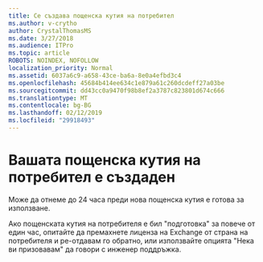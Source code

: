 ```yaml
---
title: Се създава пощенска кутия на потребител
ms.author: v-crytho
author: CrystalThomasMS
ms.date: 3/27/2018
ms.audience: ITPro
ms.topic: article
ROBOTS: NOINDEX, NOFOLLOW
localization_priority: Normal
ms.assetid: 6037a6c9-a658-43ce-ba6a-8e0a4efbd3c4
ms.openlocfilehash: 45684b414ee634c1e879a61c260dcdeff27a03be
ms.sourcegitcommit: dd43cc0a9470f98b8ef2a3787c823801d674c666
ms.translationtype: MT
ms.contentlocale: bg-BG
ms.lasthandoff: 02/12/2019
ms.locfileid: "29918493"
---
```

# <a name="your-users-mailbox-is-being-created"></a>Вашата пощенска кутия на потребител е създаден

Може да отнеме до 24 часа преди нова пощенска кутия е готова за използване.
  
Ако пощенската кутия на потребителя е бил "подготовка" за повече от един час, опитайте да премахнете лиценза на Exchange от страна на потребителя и ре-отдавам го обратно, или използвайте опцията "Нека ви призовавам" да говори с инженер поддръжка.
  

